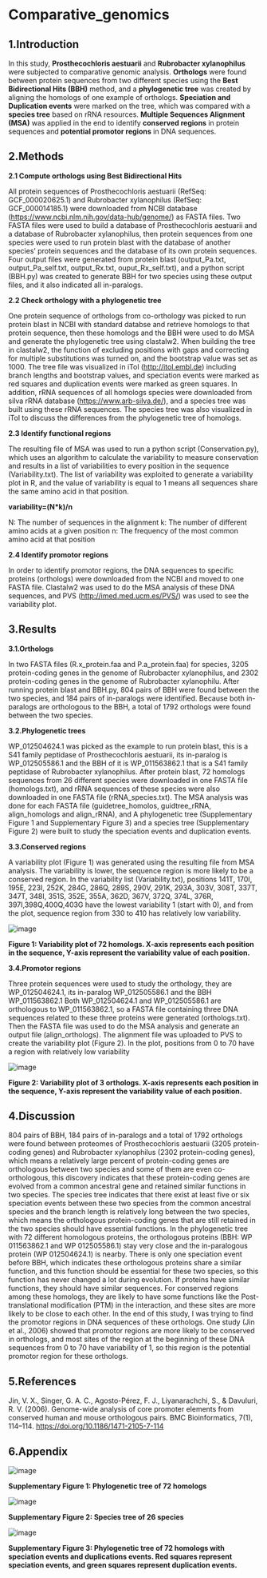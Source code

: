 # Comparative_genomics
## 1.Introduction
In this study, **Prosthecochloris aestuarii** and **Rubrobacter xylanophilus** were subjected to comparative genomic analysis. **Orthologs** were found between protein sequences from two different species using the **Best Bidirectional Hits (BBH)** method, and a **phylogenetic tree** was created by aligning the homologs of one example of orthologs. **Speciation and Duplication events** were marked on the tree, which was compared with a **species tree** based on rRNA resources. **Multiple Sequences Alignment (MSA)** was applied in the end to identify **conserved regions** in protein sequences and **potential promotor regions** in DNA sequences.

## 2.Methods
**2.1 Compute orthologs using Best Bidirectional Hits**

All protein sequences of Prosthecochloris aestuarii (RefSeq: GCF_000020625.1) and Rubrobacter xylanophilus (RefSeq: GCF_000014185.1) were downloaded from NCBI database (https://www.ncbi.nlm.nih.gov/data-hub/genome/) as FASTA files. Two FASTA files were used to build a database of Prosthecochloris aestuarii and a database of Rubrobacter xylanophilus, then protein sequences from one species were used to run protein blast with the database of another species’ protein sequences and the database of its own protein sequences. Four output files were generated from protein blast (output_Pa.txt, output_Pa_self.txt, output_Rx.txt, ouput_Rx_self.txt), and a python script (BBH.py) was created to generate BBH for two species using these output files, and it also indicated all in-paralogs.

**2.2 Check orthology with a phylogenetic tree**

One protein sequence of orthologs from co-orthology was picked to run protein blast in NCBI with standard databse and retrieve homologs to that protein sequence, then these homologs and the BBH were used to do MSA and generate the phylogenetic tree using clastalw2. When building the tree in clastalw2, the function of excluding positions with gaps and correcting for multiple substitutions was turned on, and the bootstrap value was set as 1000. The tree file was visualized in iTol (http://itol.embl.de) including branch lengths and bootstrap values, and speciation events were marked as red squares and duplication events were marked as green squares. In addition, rRNA sequences of all homologs species were downloaded from silva rRNA database (https://www.arb-silva.de/), and a species tree was built using these rRNA sequences. The species tree was also visualized in iTol to discuss the differences from the phylogenetic tree of homologs.

**2.3 Identify functional regions**

The resulting file of MSA was used to run a python script (Conservation.py), which uses an algorithm to calculate the variability to measure conservation and results in a list of variabilities to every position in the sequence (Variability.txt). The list of variability was exploited to generate a variability plot in R, and the value of variability is equal to 1 means all sequences share the same amino acid in that position.

**variability=(N*k)/n**

N: The number of sequences in the alignment
k: The number of different amino acids at a given position
n: The frequency of the most common amino acid at that position

**2.4 Identify promotor regions**

In order to identify promotor regions, the DNA sequences to specific proteins (orthologs) were downloaded from the NCBI and moved to one FASTA file. Clastalw2 was used to do the MSA analysis of these DNA sequences, and PVS (http://imed.med.ucm.es/PVS/) was used to see the variability plot.

## 3.Results
**3.1.Orthologs**

In two FASTA files (R.x_protein.faa and P.a_protein.faa) for species, 3205 protein-coding genes in the genome of Rubrobacter xylanophilus, and 2302 protein-coding genes in the genome of Rubrobacter xylanophilu. After running protein blast and BBH.py, 804 pairs of BBH were found between the two species, and 184 pairs of in-paralogs were identified. Because both in-paralogs are orthologous to the BBH, a total of 1792 orthologs were found between the two species.

**3.2.Phylogenetic trees**

WP_012504624.1 was picked as the example to run protein blast, this is a S41 family peptidase of Prosthecochloris aestuarii, its in-paralog is WP_012505586.1 and the BBH of it is WP_011563862.1 that is a S41 family peptidase of Rubrobacter xylanophilus. After protein blast, 72 homologs sequences from 26 different species were downloaded in one FASTA file (homologs.txt), and rRNA sequences of these species were also downloaded in one FASTA file (rRNA_species.txt). The MSA analysis was done for each FASTA file (guidetree_homolos, guidtree_rRNA, align_homologs and align_rRNA), and A phylogenetic tree (Supplementary Figure 1 and Supplementary Figure 3) and a species tree (Supplementary Figure 2) were built to study the speciation events and duplication events.

**3.3.Conserved regions**

A variability plot (Figure 1) was generated using the resulting file from MSA analysis. The variability is lower, the sequence region is more likely to be a conserved region. In the variability list (Variability.txt), positions 141T, 170I, 195E, 223I, 252K, 284G, 286Q, 289S, 290V, 291K, 293A, 303V, 308T, 337T, 347T, 348I, 351S, 352E, 355A, 362D, 367V, 372Q, 374L, 376R, 397I,398Q,400Q,403G have the lowest variability 1 (start with 0), and from the plot, sequence region from 330 to 410 has relatively low variability.

![image](https://github.com/Lin13432/Comparative_genomics/blob/main/Figures/Variability%20plot.png)

**Figure 1: Variability plot of 72 homologs. X-axis represents each position in the sequence, Y-axis represent the variability value of each position.**

**3.4.Promotor regions**

Three protein sequences were used to study the orthology, they are WP_012504624.1, its in-paralog WP_012505586.1 and the BBH WP_011563862.1 Both WP_012504624.1 and WP_012505586.1 are orthologous to WP_011563862.1, so a FASTA file containing three DNA sequences related to these three proteins were generated (orthologs.txt). Then the FASTA file was used to do the MSA analysis and generate an output file (align_orthologs). The alignment file was uploaded to PVS to create the variability plot (Figure 2). In the plot, positions from 0 to 70 have a region with relatively low variability

![image](https://github.com/Lin13432/Comparative_genomics/blob/main/Figures/Varibility_plot_3_orthologs.png)

**Figure 2: Variability plot of 3 orthologs. X-axis represents each position in the sequence, Y-axis represent the variability value of each position.**

## 4.Discussion 
804 pairs of BBH, 184 pairs of in-paralogs and a total of 1792 orthologs were found between proteomes of Prosthecochloris aestuarii (3205 protein-coding genes) and Rubrobacter xylanophilus (2302 protein-coding genes), which means a relatively large percent of protein-coding genes are orthologous between two species and some of them are even co-orthologous, this discovery indicates that these protein-coding genes are evolved from a common ancestral gene and retained similar functions in two species.
The species tree indicates that there exist at least five or six speciation events between these two species from the common ancestral species and the branch length is relatively long between the two species, which means the orthologous protein-coding genes that are still retained in the two species should have essential functions. In the phylogenetic tree with 72 different homologous proteins, the orthologous proteins (BBH: WP 011563862.1 and WP 012505586.1) stay very close and the in-paralogous protein (WP 012504624.1) is nearby. There is only one speciation event before BBH, which indicates these orthologous proteins share a similar function, and this function should be essential for these two species, so this function has never changed a lot during evolution.
If proteins have similar functions, they should have similar sequences. For conserved regions among these homologs, they are likely to have some functions like the Post-translational modification (PTM) in the interaction, and these sites are more likely to be close to each other.
In the end of this study, I was trying to find the promotor regions in DNA sequences of these orthologs. One study (Jin et al., 2006) showed that promotor regions are more likely to be conserved in orthologs, and most sites of the region at the beginning of these DNA sequences from 0 to 70 have variability of 1, so this region is the potential promotor region for these orthologs.

## 5.References 
Jin, V. X., Singer, G. A. C., Agosto-Pérez, F. J., Liyanarachchi, S., & Davuluri, R. V. (2006). Genome-wide analysis of core promoter elements from conserved human and mouse orthologous pairs. BMC Bioinformatics, 7(1), 114–114. https://doi.org/10.1186/1471-2105-7-114


## 6.Appendix

![image](https://github.com/Lin13432/Comparative_genomics/blob/main/Figures/PhylogenticTree_00.png)

**Supplementary Figure 1: Phylogenetic tree of 72 homologs**

![image](https://github.com/Lin13432/Comparative_genomics/blob/main/Figures/speciesTree_00.png)

**Supplementary Figure 2: Species tree of 26 species**

![image](https://github.com/Lin13432/Comparative_genomics/blob/main/Figures/Events_00.png)

**Supplementary Figure 3: Phylogenetic tree of 72 homologs with speciation events and duplications events. Red squares represent speciation events, and green squares represent duplication events.**



